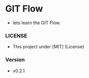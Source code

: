 # GIT Flow

- lets learn the GIT Flow.

### LICENSE

- This project under [MIT] (License)

### Version

- v0.2.1